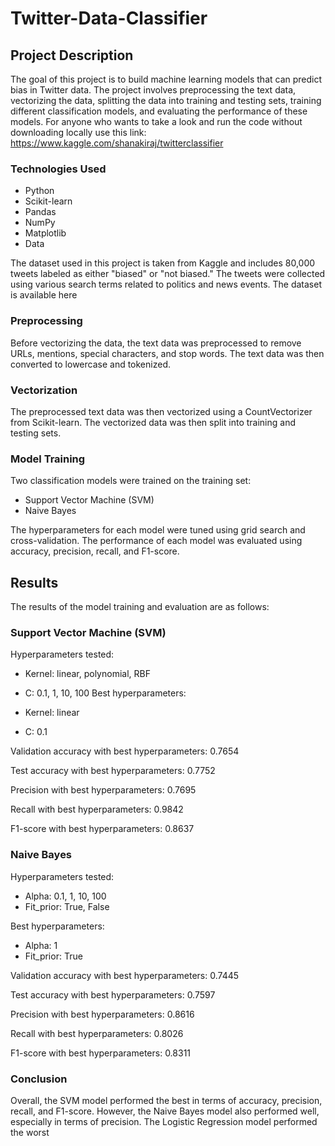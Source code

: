 # Twitter-Data-Classifier

## Project Description

The goal of this project is to build machine learning models that can predict bias in Twitter data. The project involves preprocessing the text data, vectorizing the data, splitting the data into training and testing sets, training different classification models, and evaluating the performance of these models. For anyone who wants to take a look and run the code without downloading locally use this link: https://www.kaggle.com/shanakiraj/twitterclassifier

### Technologies Used

* Python
* Scikit-learn
* Pandas
* NumPy
* Matplotlib
* Data

The dataset used in this project is taken from Kaggle and includes 80,000 tweets labeled as either "biased" or "not biased." The tweets were collected using various search terms related to politics and news events. The dataset is available here

### Preprocessing

Before vectorizing the data, the text data was preprocessed to remove URLs, mentions, special characters, and stop words. The text data was then converted to lowercase and tokenized.

### Vectorization

The preprocessed text data was then vectorized using a CountVectorizer from Scikit-learn. The vectorized data was then split into training and testing sets.

### Model Training

Two classification models were trained on the training set:

* Support Vector Machine (SVM)
* Naive Bayes

The hyperparameters for each model were tuned using grid search and cross-validation. The performance of each model was evaluated using accuracy, precision, recall, and F1-score.

## Results

The results of the model training and evaluation are as follows:

### Support Vector Machine (SVM)
Hyperparameters tested:

* Kernel: linear, polynomial, RBF
* C: 0.1, 1, 10, 100
Best hyperparameters:

* Kernel: linear
* C: 0.1

Validation accuracy with best hyperparameters: 0.7654

Test accuracy with best hyperparameters: 0.7752

Precision with best hyperparameters: 0.7695

Recall with best hyperparameters: 0.9842

F1-score with best hyperparameters: 0.8637

### Naive Bayes

Hyperparameters tested:

* Alpha: 0.1, 1, 10, 100
* Fit_prior: True, False

Best hyperparameters:

* Alpha: 1
* Fit_prior: True

Validation accuracy with best hyperparameters: 0.7445

Test accuracy with best hyperparameters: 0.7597

Precision with best hyperparameters: 0.8616

Recall with best hyperparameters: 0.8026

F1-score with best hyperparameters: 0.8311

### Conclusion

Overall, the SVM model performed the best in terms of accuracy, precision, recall, and F1-score. However, the Naive Bayes model also performed well, especially in terms of precision. The Logistic Regression model performed the worst
